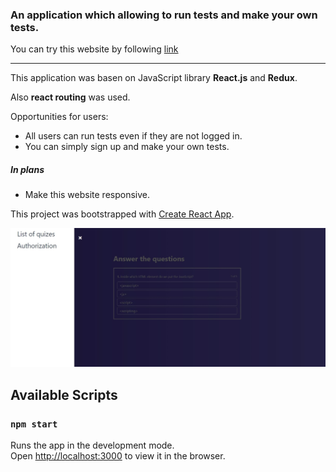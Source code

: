 ### An application which allowing to run tests and make your own tests. ###

You can try this website by following [link](https://quiz-app-43d12.firebaseapp.com/#/)

----
This application was basen on JavaScript library **React.js** and **Redux**.

Also **react routing** was used.

Opportunities for users:
- All users can run tests even if they are not logged in. 
- You can simply sign up and make your own tests. 

##### In plans #####
- Make this website responsive.

This project was bootstrapped with [Create React App](https://github.com/facebook/create-react-app).

![Quiz Application.](./public/screenshot.jpg "Quiz App.")

## Available Scripts

### `npm start`

Runs the app in the development mode.<br>
Open [http://localhost:3000](http://localhost:3000) to view it in the browser.
